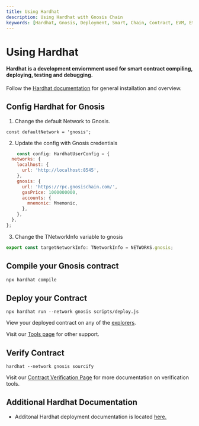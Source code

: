 ```yaml
---
title: Using Hardhat
description: Using Hardhat with Gnosis Chain
keywords: [Hardhat, Gnosis, Deployment, Smart, Chain, Contract, EVM, Ethereum, Guide] 
---
```


# Using Hardhat

#### Hardhat is a development enviornment used for smart contract compiling, deploying, testing and debugging.

Follow the [Hardhat documentation](https://hardhat.org/hardhat-runner/docs/getting-started#installation) for general installation and overview.

## Config Hardhat for Gnosis

1. Change the default Network to Gnosis.

```tsx title="/packages/hardhat-ts/hardhat.config.ts"
const defaultNetwork = 'gnosis';
```

2. Update the config with Gnosis credentials

```js showLineNumbers  title="hardhat.config.js"
    const config: HardhatUserConfig = {
  networks: {
    localhost: {
      url: 'http://localhost:8545',
    },
    gnosis: {
      url: 'https://rpc.gnosischain.com/',
      gasPrice: 1000000000,
      accounts: {
        mnemonic: Mnemonic,
      },
    },
  },
};
```

3. Change the TNetworkInfo variable to gnosis

```js title=hardhat.config.js
export const targetNetworkInfo: TNetworkInfo = NETWORKS.gnosis;
```

## Compile your Gnosis contract

```bash
npx hardhat compile
```

## Deploy your Contract

```npx hardhat run --network gnosis scripts/deploy.js```

View your deployed contract on any of the [explorers](/tools/explorers).

Visit our [Tools page](/tools) for other support.

## Verify Contract

``` hardhat --network gnosis sourcify ```

Visit our [Contract Verification Page](/developers/verify/) for more documentation on verification tools.

## Additional Hardhat Documentation

- Additonal Hardhat deployment documentation is located [here.](https://hardhat.org/hardhat-runner/docs/guides/deploying)